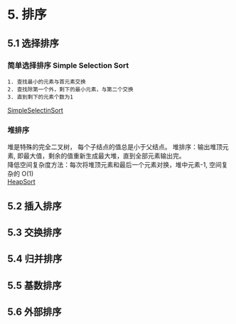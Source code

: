 # 5. 排序

## 5.1 选择排序

### 简单选择排序 Simple Selection Sort

```
1. 查找最小的元素与首元素交换
2. 查找除第一个外，剩下的最小元素，与第二个交换
3. 直到剩下的元素个数为1
```

[SimpleSelectinSort](./src/Sort/SimpleSelectSort.py)

### 堆排序

堆是特殊的完全二叉树， 每个子结点的值总是小于父结点。
堆排序：输出堆顶元素, 即最大值，剩余的值重新生成最大堆，直到全部元素输出完。  
降低空间复杂度方法：每次将堆顶元素和最后一个元素对换，堆中元素-1, 空间复杂的 O(1)  
[HeapSort](./src/Sort/HeapSort.py)

###

## 5.2 插入排序

## 5.3 交换排序

## 5.4 归并排序

## 5.5 基数排序

## 5.6 外部排序
